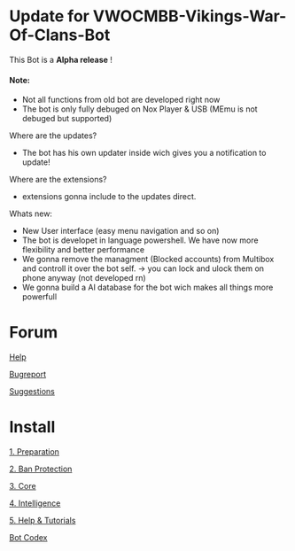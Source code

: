 # Update for VWOCMBB-Vikings-War-Of-Clans-Bot

This Bot is a  **Alpha release** !
#### Note:
-   Not all functions from old bot are developed right now
-   The bot is only fully debuged on Nox Player & USB (MEmu is not debuged but supported)

Where are the updates?

-   The bot has his own updater inside wich gives you a notification to update!

Where are the extensions?

-   extensions gonna include to the updates direct.

Whats new:

-   New User interface (easy menu navigation and so on)
-   The bot is developet in language powershell. We have now more flexibility and better performance
-   We gonna remove the managment (Blocked accounts) from Multibox and controll it over the bot self. -> you can lock and ulock them on phone anyway (not developed rn)
-   We gonna build a AI database for the bot wich makes all things more powerfull

# Forum
[Help](https://easy-develope.ch/vikings-war-of-clans-vwocmbb/forum/forum/help-4/)

[Bugreport](https://easy-develope.ch/vikings-war-of-clans-vwocmbb/forum/forum/bug-report-nox/)

[Suggestions](https://easy-develope.ch/vikings-war-of-clans-vwocmbb/forum/forum/suggestions-4/)
# Install
[1. Preparation](https://easy-develope.ch/vikings-war-of-clans-vwocmbb/vikings-war-of-clans-bot/#1537202941598-7499a3fe-d414)

[2. Ban Protection](https://easy-develope.ch/vikings-war-of-clans-vwocmbb/vikings-war-of-clans-bot/#1537202941635-03373942-af41)

[3. Core](https://easy-develope.ch/vikings-war-of-clans-vwocmbb/vikings-war-of-clans-bot/#1537204264822-8f48a630-958b)

[4. Intelligence](https://easy-develope.ch/vikings-war-of-clans-vwocmbb/vikings-war-of-clans-bot/#1537204865352-ba7677b5-819e)

[5. Help & Tutorials](https://easy-develope.ch/vikings-war-of-clans-vwocmbb/vikings-war-of-clans-bot/#1537205583247-cefe7832-27b8)

[Bot Codex](https://easy-develope.ch/vikings-war-of-clans-vwocmbb/vikings-war-of-clans-bot/#1537207194188-bbac574a-1ca6)
